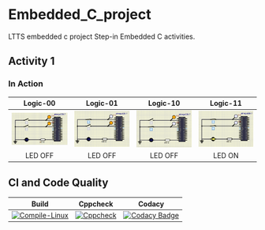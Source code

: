# Embedded_C_project
LTTS embedded c project
Step-in Embedded C activities.

## Activity 1

### In Action

|Logic-00|Logic-01|Logic-10|Logic-11|  
|:--:|:--:|:--:|:--:|  
|![Logic-00](simulation/Logic_00.PNG)|![Logic-01](simulation/Logic_01.PNG)|![Logic-10](simulation/logic_10.PNG)|![Logic-11](simulation/Logic_11.PNG)|  
|LED OFF|LED OFF|LED OFF|LED ON| 
## CI and Code Quality

|Build|Cppcheck|Codacy|
|:--:|:--:|:--:|
|[![Compile-Linux](https://github.com/tarang1808/EmCPractice/actions/workflows/compile.yml/badge.svg)](https://github.com/260007/Embedded_C_project/actions/workflows/compile.yml)|[![Cppcheck](https://github.com/260007/Embedded_C_project/actions/workflows/CodeQuality.yml/badge.svg)](https://github.com/260007/Embedded_C_project/actions/workflows/CodeQuality.yml)|[![Codacy Badge](https://app.codacy.com/project/badge/Grade/01a94203ace64bc99a28fc4fb467e05a)](https://www.codacy.com/gh/rmjha99/Embedded_C/dashboard?utm_source=github.com&amp;utm_medium=referral&amp;utm_content=rmjha99/Embedded_C&amp;utm_campaign=Badge_Grade)|

